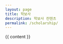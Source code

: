 ```yaml
---
layout: page
title: 학보사
description: 학보사 컨텐츠
permalink: /scholarship/
---
```

<section class="content">
    {{ content }}
</section>